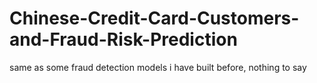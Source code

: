 # Chinese-Credit-Card-Customers-and-Fraud-Risk-Prediction
same as some fraud detection models i have built before, nothing to say 
